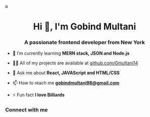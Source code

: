 a<h1 align="center">Hi 👋, I'm Gobind Multani</h1>
<h3 align="center">A passionate frontend developer from New York</h3>

- 🌱 I’m currently learning **MERN stack, JSON and Node.js**

- 👨‍💻 All of my projects are available at [github.com/Gmultani14](github.com/Gmultani14)

- 💬 Ask me about **React, JAVAScript and HTML/CSS**

- 📫 How to reach me **gobindmultani98@gmail.com**

- ⚡ Fun fact **I love Billiards**

<h3 align="left">Connect with me</h3>
<p align="left">
</p>

